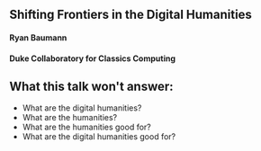 ## Shifting Frontiers in the Digital Humanities
#### Ryan Baumann
#### Duke Collaboratory for Classics Computing


## What this talk won't answer:<!-- .element: class="fragment" data-fragment-index="5" -->
* What are the digital humanities?<!-- .element: class="fragment" data-fragment-index="1" -->
* What are the humanities?<!-- .element: class="fragment" data-fragment-index="2" -->
* What are the humanities good for?<!-- .element: class="fragment" data-fragment-index="3" -->
* What are the digital humanities good for?<!-- .element: class="fragment" data-fragment-index="4" -->


<!-- .slide: data-background="../assets/Shifting_Frontiers/fermat.jpg" -->
